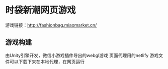 # 时袋新潮网页游戏
游戏链接：http://fashionbag.miaomarket.cn/
## 游戏构建
由Unity引擎开发，微信小游戏插件导出的webgl游戏
页面代理用的netlify
游戏文件可以下载下来在本地代理，在网页运行
